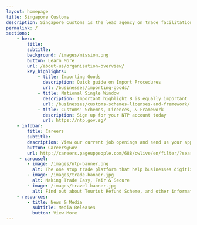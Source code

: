 ```yaml
---
layout: homepage
title: Singapore Customs
description: Singapore Customs is the lead agency on trade facilitation and revenue enforcement.
permalink: /
sections: 
    - hero: 
        title: 
        subtitle:
        background: /images/mission.png
        button: Learn More
        url: /about-us/organisation-overview/
        key_highlights:
            - title: Importing Goods
              description: Quick guide on Import Procedures
              url: /businesses/importing-goods/
            - title: National Single Window
              description: Important highlight B is equally important
              url: /businesses/customs-schemes-licenses-and-framework/
            - title: Customs' Schemes, Licences, & Framework
              description: Sign up for your NTP account today
              url: https://ntp.gov.sg/
    - infobar:
        title: Careers
        subtitle: 
        description: View our current job openings and send us your application at 
        button: Careers@Gov
        url: http://careers.pageuppeople.com/688/cwlive/en/filter/?search-keyword=&category=&work-type=&brand=singapore+customs&job-sector---
     - carousel: 
        - image: /images/ntp-banner.png
          alt: The one stop trade platform that help businesses digitize, connect & grow
        - image: /images/trade-banner.jpg
          alt: Making Trade Easy, Fair & Secure
        - image: /images/travel-banner.jpg
          alt: Find out about Tourist Refund Scheme, and other information on going through Customs
    - resources:
        - title: News & Media
          subtitle: Media Releases
          button: View More
---
```

